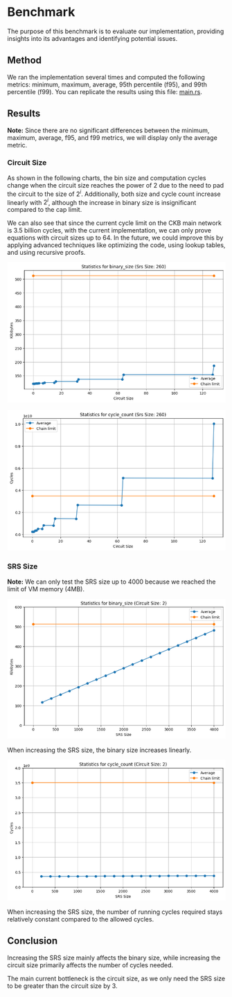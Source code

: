 # Benchmark

The purpose of this benchmark is to evaluate our implementation, providing insights into its advantages and identifying potential issues.

## Method

We ran the implementation several times and computed the following metrics: minimum, maximum, average, 95th percentile (f95), and 99th percentile (f99). You can replicate the results using this file: [main.rs](../benchmark/src/main.rs).

## Results

**Note:** Since there are no significant differences between the minimum, maximum, average, f95, and f99 metrics, we will display only the average metric.

### Circuit Size

As shown in the following charts, the bin size and computation cycles change when the circuit size reaches the power of 2 due to the need to pad the circuit to the size of $2^i$. Additionally, both size and cycle count increase linearly with $2^i$, although the increase in binary size is insignificant compared to the cap limit.

We can also see that since the current cycle limit on the CKB main network is 3.5 billion cycles, with the current implementation, we can only prove equations with circuit sizes up to 64. In the future, we could improve this by applying advanced techniques like optimizing the code, using lookup tables, and using recursive proofs.

![bin_size_circuit_size.png](assets/bin_size_circuit_size.png)

![cycles_circuit_size.png](assets/cycles_circuit_size.png)

### SRS Size

**Note:** We can only test the SRS size up to 4000 because we reached the limit of VM memory (4MB).

![bin_size_srs_size.png](assets/bin_size_srs_size.png)

When increasing the SRS size, the binary size increases linearly.

![cycles_srs_size.png](assets/cycles_srs_size.png)

When increasing the SRS size, the number of running cycles required stays relatively constant compared to the allowed cycles.

## Conclusion

Increasing the SRS size mainly affects the binary size, while increasing the circuit size primarily affects the number of cycles needed.

The main current bottleneck is the circuit size, as we only need the SRS size to be greater than the circuit size by 3.

